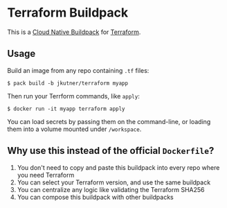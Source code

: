 # Terraform Buildpack

This is a [Cloud Native Buildpack](https://buildpacks.io) for [Terraform](https://www.terraform.io/).

## Usage

Build an image from any repo containing `.tf` files:

```
$ pack build -b jkutner/terraform myapp
```

Then run your Terrform commands, like `apply`:

```
$ docker run -it myapp terraform apply
```

You can load secrets by passing them on the command-line, or loading them into a volume mounted under `/workspace`.

## Why use this instead of the official `Dockerfile`?

1. You don't need to copy and paste this buildpack into every repo where you need Terraform
1. You can select your Terraform version, and use the same buildpack
1. You can centralize any logic like validating the Terraform SHA256
1. You can compose this buildpack with other buildpacks
